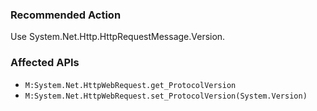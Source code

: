 ### Recommended Action
Use System.Net.Http.HttpRequestMessage.Version.

### Affected APIs
* `M:System.Net.HttpWebRequest.get_ProtocolVersion`
* `M:System.Net.HttpWebRequest.set_ProtocolVersion(System.Version)`
